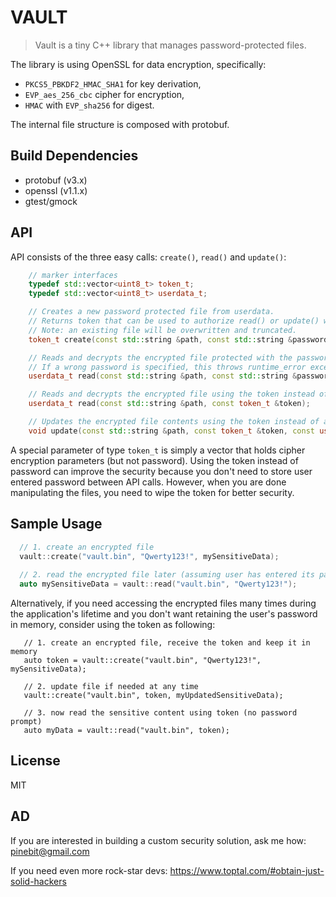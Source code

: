 # VAULT

> Vault is a tiny C++ library that manages password-protected files.

The library is using OpenSSL for data encryption, specifically:
- `PKCS5_PBKDF2_HMAC_SHA1` for key derivation,
- `EVP_aes_256_cbc` cipher for encryption,
- `HMAC` with `EVP_sha256` for digest.

The internal file structure is composed with protobuf.

## Build Dependencies

- protobuf (v3.x)
- openssl (v1.1.x)
- gtest/gmock

## API

API consists of the three easy calls: `create()`, `read()` and `update()`:

```cpp
    // marker interfaces
    typedef std::vector<uint8_t> token_t;
    typedef std::vector<uint8_t> userdata_t;

    // Creates a new password protected file from userdata.
    // Returns token that can be used to authorize read() or update() without providing a password.
    // Note: an existing file will be overwritten and truncated.
    token_t create(const std::string &path, const std::string &password, const userdata_t &userdata);

    // Reads and decrypts the encrypted file protected with the password.
    // If a wrong password is specified, this throws runtime_error exception.
    userdata_t read(const std::string &path, const std::string &password, token_t *token = nullptr);

    // Reads and decrypts the encrypted file using the token instead of a password.
    userdata_t read(const std::string &path, const token_t &token);

    // Updates the encrypted file contents using the token instead of a password.
    void update(const std::string &path, const token_t &token, const userdata_t &userdata);
```

A special parameter of type `token_t` is simply a vector that holds cipher encryption parameters (but not password).
Using the token instead of password can improve the security because you don't need to store user entered password between API calls.
However, when you are done manipulating the files, you need to wipe the token for better security.

## Sample Usage

```cpp
  // 1. create an encrypted file
  vault::create("vault.bin", "Qwerty123!", mySensitiveData);
  
  // 2. read the encrypted file later (assuming user has entered its password)
  auto mySensitiveData = vault::read("vault.bin", "Qwerty123!");
```

Alternatively, if you need accessing the encrypted files many times during the application's
lifetime and you don't want retaining the user's password in memory, consider using the token as following:
```
   // 1. create an encrypted file, receive the token and keep it in memory
   auto token = vault::create("vault.bin", "Qwerty123!", mySensitiveData);
   
   // 2. update file if needed at any time
   vault::create("vault.bin", token, myUpdatedSensitiveData);
   
   // 3. now read the sensitive content using token (no password prompt)
   auto myData = vault::read("vault.bin", token);
```

## License

MIT

## AD

If you are interested in building a custom security solution, ask me how: pinebit@gmail.com

If you need even more rock-star devs: https://www.toptal.com/#obtain-just-solid-hackers

